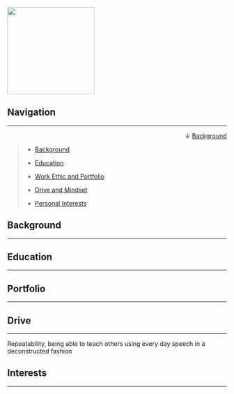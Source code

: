 

<p align="left">

<img src="https://i.imgur.com/X44BMVl.png" width="200" height="200">


</p>

## Navigation

---------------------------------


<div align="right">&#8595; <a href="#background" title="Background">Background</a></div>

> - [Background](#background)
>
> - [Education](#education)
>
> - [Work Ethic and Portfolio](#portfolio)
>
> - [Drive and Mindset](#drive)
>
> - [Personal Interests](#interests)








<a id="background"></a>

## Background

---------------------------------------------------------------------





## Education

--------------------------------







## Portfolio

---------------------------------------------------------------------






## Drive

-----------------------


Repeatability, being able to teach others using every day speech in a deconstructed fashion


## Interests

--------------------------
